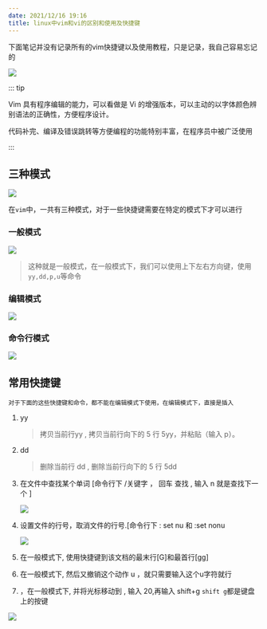 ```yaml
---
date: 2021/12/16 19:16
title: linux中vim和vi的区别和使用及快捷键
---
```




下面笔记并没有记录所有的vim快捷键以及使用教程，只是记录，我自己容易忘记的

![](https://picture.xcye.xyz/image-20211216191730434.png?x-oss-process=style/pictureProcess1)



::: tip

Vim 具有程序编辑的能力，可以看做是 Vi 的增强版本，可以主动的以字体颜色辨别语法的正确性，方便程序设计。 

代码补完、编译及错误跳转等方便编程的功能特别丰富，在程序员中被广泛使用

:::



## 三种模式

![](https://picture.xcye.xyz/image-20211216191925559.png?x-oss-process=style/pictureProcess1)



在`vim`中，一共有三种模式，对于一些快捷键需要在特定的模式下才可以进行

### 一般模式

![](https://picture.xcye.xyz/image-20211216192138962.png?x-oss-process=style/pictureProcess1)

> 这种就是一般模式，在一般模式下，我们可以使用上下左右方向键，使用`yy,dd,p,u`等命令



### 编辑模式

![](https://picture.xcye.xyz/image-20211216192242224.png?x-oss-process=style/pictureProcess1)





### 命令行模式

![](https://picture.xcye.xyz/image-20211216192313047.png?x-oss-process=style/pictureProcess1)



## 常用快捷键

`对于下面的这些快捷键和命令，都不能在编辑模式下使用，在编辑模式下，直接是插入`

1. yy

   > 拷贝当前行yy , 拷贝当前行向下的 5 行 5yy，并粘贴（输入 p）。

2. dd

   > 删除当前行 dd , 删除当前行向下的 5 行 5dd

3. 在文件中查找某个单词 [命令行下 /关键字 ， 回车 查找 , 输入 n 就是查找下一个 ]

   ![](https://picture.xcye.xyz/image-20211216192801235.png?x-oss-process=style/pictureProcess1)

4. 设置文件的行号，取消文件的行号.[命令行下 : set nu 和 :set nonu

   ![](https://picture.xcye.xyz/image-20211216192836832.png?x-oss-process=style/pictureProcess1)

5. 在一般模式下, 使用快捷键到该文档的最末行[G]和最首行[gg] 
6. 在一般模式下, 然后又撤销这个动作 u ，就只需要输入这个u字符就行
7. ，在一般模式下, 并将光标移动到 , 输入 20,再输入 shift+g `shift g`都是键盘上的按键



![](https://picture.xcye.xyz/image-20211216193012380.png?x-oss-process=style/pictureProcess1)
